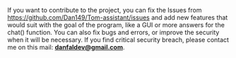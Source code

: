 If you want to contribute to the project, you can fix the Issues from https://github.com/Dan149/Tom-assistant/issues and add new features that would suit with the goal of the program, like a GUI or more answers for the chat() function.
You can also fix bugs and errors, or improve the security when it will be necessary.
If you find critical security breach, please contact me on this mail: **danfaldev@gmail.com**.
